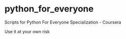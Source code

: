 # python_for_everyone
Scripts for Python For Everyone Specialization - Coursera

Use it at your own risk
